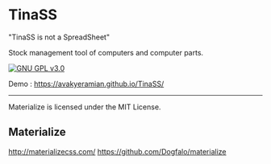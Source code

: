 # TinaSS

"TinaSS is not a SpreadSheet"

Stock management tool of computers and computer parts.

[![GNU GPL v3.0](http://www.gnu.org/graphics/gplv3-127x51.png)](http://www.gnu.org/licenses/gpl.html)

Demo : https://avakyeramian.github.io/TinaSS/

---

Materialize is licensed under the MIT License.

## Materialize
http://materializecss.com/
https://github.com/Dogfalo/materialize